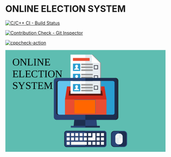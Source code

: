 # ONLINE ELECTION SYSTEM

[![C/C++ CI - Build Status](https://github.com/257841/Miniproject/actions/workflows/cbuild.yml/badge.svg)](https://github.com/257841/Miniproject/actions/workflows/cbuild.yml)

[![Contribution Check - Git Inspector](https://github.com/257841/Miniproject/actions/workflows/gitinspector.yml/badge.svg)](https://github.com/257841/Miniproject/actions/workflows/gitinspector.yml)

[![cppcheck-action](https://github.com/257841/Miniproject/actions/workflows/cppcheck.yml/badge.svg)](https://github.com/257841/Miniproject/actions/workflows/cppcheck.yml)



![](https://github.com/257841/Miniproject/blob/main/1_Requirements/poster.png)



